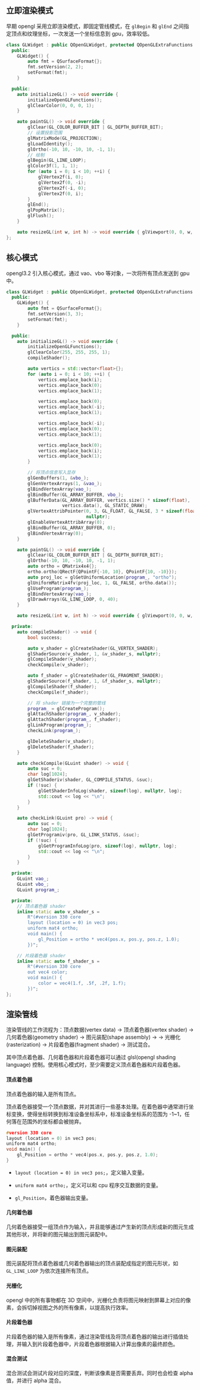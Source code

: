 ## 立即渲染模式

早期 opengl 采用立即渲染模式，即固定管线模式，在 `glBegin` 和 `glEnd` 之间指定顶点和纹理坐标，一次发送一个坐标信息到 gpu，效率较低。

```cpp
class GLWidget : public QOpenGLWidget, protected QOpenGLExtraFunctions {
  public:
    GLWidget() {
        auto fmt = QSurfaceFormat{};
        fmt.setVersion(2, 2);
        setFormat(fmt);
    }

  public:
    auto initializeGL() -> void override {
        initializeOpenGLFunctions();
        glClearColor(0, 0, 0, 1);
    }

    auto paintGL() -> void override {
        glClear(GL_COLOR_BUFFER_BIT | GL_DEPTH_BUFFER_BIT);
        // 设置投影范围
        glMatrixMode(GL_PROJECTION);
        glLoadIdentity();
        glOrtho(-10, 10, -10, 10, -1, 1);
        // 绘制
        glBegin(GL_LINE_LOOP);
        glColor3f(1, 1, 1);
        for (auto i = 0; i < 10; ++i) {
            glVertex2f(i, 0);
            glVertex2f(0, -i);
            glVertex2f(-i, 0);
            glVertex2f(0, i);
        }
        glEnd();
        glPopMatrix();
        glFlush();
    }

    auto resizeGL(int w, int h) -> void override { glViewport(0, 0, w, h); }
};

```

## 核心模式

opengl3.2 引入核心模式，通过 vao、vbo 等对象，一次将所有顶点发送到 gpu 中。

```cpp
class GLWidget : public QOpenGLWidget, protected QOpenGLExtraFunctions {
  public:
    GLWidget() {
        auto fmt = QSurfaceFormat{};
        fmt.setVersion(3, 3);
        setFormat(fmt);
    }

  public:
    auto initializeGL() -> void override {
        initializeOpenGLFunctions();
        glClearColor(255, 255, 255, 1);
        compileShader();

        auto vertics = std::vector<float>{};
        for (auto i = 0; i < 10; ++i) {
            vertics.emplace_back(i);
            vertics.emplace_back(0);
            vertics.emplace_back(1);

            vertics.emplace_back(0);
            vertics.emplace_back(-i);
            vertics.emplace_back(1);

            vertics.emplace_back(-i);
            vertics.emplace_back(0);
            vertics.emplace_back(1);

            vertics.emplace_back(0);
            vertics.emplace_back(i);
            vertics.emplace_back(1);
        }

        // 将顶点信息写入显存
        glGenBuffers(1, &vbo_);
        glGenVertexArrays(1, &vao_);
        glBindVertexArray(vao_);
        glBindBuffer(GL_ARRAY_BUFFER, vbo_);
        glBufferData(GL_ARRAY_BUFFER, vertics.size() * sizeof(float),
                     vertics.data(), GL_STATIC_DRAW);
        glVertexAttribPointer(0, 3, GL_FLOAT, GL_FALSE, 3 * sizeof(float),
                              nullptr);
        glEnableVertexAttribArray(0);
        glBindBuffer(GL_ARRAY_BUFFER, 0);
        glBindVertexArray(0);
    }

    auto paintGL() -> void override {
        glClear(GL_COLOR_BUFFER_BIT | GL_DEPTH_BUFFER_BIT);
        glOrtho(-10, 10, -10, 10, -1, 1);
        auto ortho = QMatrix4x4{};
        ortho.ortho(QRectF{QPointF{-10, 10}, QPointF{10, -10}});
        auto proj_loc = glGetUniformLocation(program_, "ortho");
        glUniformMatrix4fv(proj_loc, 1, GL_FALSE, ortho.data());
        glUseProgram(program_);
        glBindVertexArray(vao_);
        glDrawArrays(GL_LINE_LOOP, 0, 40);
    }

    auto resizeGL(int w, int h) -> void override { glViewport(0, 0, w, h); }

  private:
    auto compileShader() -> void {
        bool success;

        auto v_shader = glCreateShader(GL_VERTEX_SHADER);
        glShaderSource(v_shader, 1, &v_shader_s, nullptr);
        glCompileShader(v_shader);
        checkCompile(v_shader);

        auto f_shader = glCreateShader(GL_FRAGMENT_SHADER);
        glShaderSource(f_shader, 1, &f_shader_s, nullptr);
        glCompileShader(f_shader);
        checkCompile(f_shader);

        // 将 shader 链接为一个完整的管线
        program_ = glCreateProgram();
        glAttachShader(program_, v_shader);
        glAttachShader(program_, f_shader);
        glLinkProgram(program_);
        checkLink(program_);

        glDeleteShader(v_shader);
        glDeleteShader(f_shader);
    }

    auto checkCompile(GLuint shader) -> void {
        auto suc = 0;
        char log[1024];
        glGetShaderiv(shader, GL_COMPILE_STATUS, &suc);
        if (!suc) {
            glGetShaderInfoLog(shader, sizeof(log), nullptr, log);
            std::cout << log << "\n";
        }
    }

    auto checkLink(GLuint pro) -> void {
        auto suc = 0;
        char log[1024];
        glGetProgramiv(pro, GL_LINK_STATUS, &suc);
        if (!suc) {
            glGetProgramInfoLog(pro, sizeof(log), nullptr, log);
            std::cout << log << "\n";
        }
    }

  private:
    GLuint vao_;
    GLuint vbo_;
    GLuint program_;

  private:
    // 顶点着色器 shader
    inline static auto v_shader_s =
        R"(#version 330 core
        layout (location = 0) in vec3 pos;
        uniform mat4 ortho;
        void main() {
            gl_Position = ortho * vec4(pos.x, pos.y, pos.z, 1.0);
        })";

    // 片段着色器 shader
    inline static auto f_shader_s =
        R"(#version 330 core
        out vec4 color;
        void main() {
            color = vec4(1.f, .5f, .2f, 1.f);
        })";
};
```

## 渲染管线

渲染管线的工作流程为：顶点数据(vertex data) -> 顶点着色器(vertex shader) -> 几何着色器(geometry shader) -> 图元装配(shape assembly) -> -> 光栅化(rasterization) -> 片段着色器(fragment shader) -> 测试混合。

其中顶点着色器、几何着色器和片段着色器可以通过 glsl(opengl shading language) 控制。使用核心模式时，至少需要定义顶点着色器和片段着色器。

#### 顶点着色器

顶点着色器的输入是所有顶点。

顶点着色器接受一个顶点数据，并对其进行一些基本处理。在着色器中通常进行坐标变换，使得坐标转换到标准设备坐标系中，标准设备坐标系的范围为 -1~1，任何落在范围外的坐标都会被抛弃。

```c
#version 330 core
layout (location = 0) in vec3 pos;
uniform mat4 ortho;
void main() {
    gl_Position = ortho * vec4(pos.x, pos.y, pos.z, 1.0);
}
```

- `layout (location = 0) in vec3 pos;`，定义输入变量。

- `uniform mat4 ortho;`，定义可以和 cpu 程序交互数据的变量。

- `gl_Position`，着色器输出变量。

#### 几何着色器

几何着色器接受一组顶点作为输入，并且能够通过产生新的顶点形成新的图元生成其他形状，并将新的图元输出到图元装配中。

#### 图元装配

图元装配将顶点着色器或几何着色器输出的顶点装配成指定的图元形状，如 `GL_LINE_LOOP` 为依次连接所有顶点。

#### 光栅化

opengl 中的所有事物都在 3D 空间中，光栅化负责将图元映射到屏幕上对应的像素，会拆切掉视图之外的所有像素，以提高执行效率。

#### 片段着色器

片段着色器的输入是所有像素，通过渲染管线及将顶点着色器的输出进行插值处理，并输入到片段着色器中，片段着色器根据输入计算出像素的最终颜色。

#### 混合测试

混合测试会测试片段对应的深度，判断该像素是否需要丢弃。同时也会检查 alpha 值，并进行 alpha 混合。
